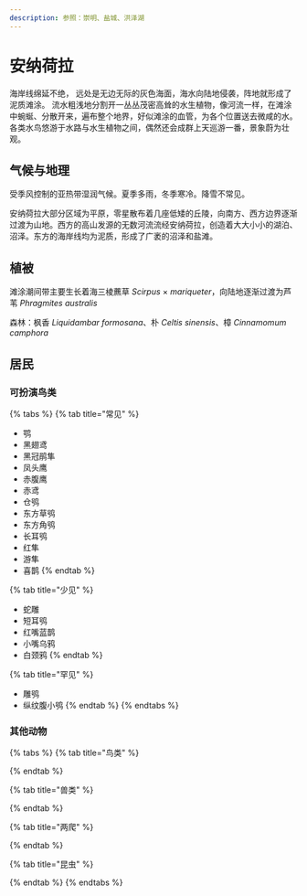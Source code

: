 ```yaml
---
description: 参照：崇明、盐城、洪泽湖
---
```


# 安纳荷拉

海岸线绵延不绝， 远处是无边无际的灰色海面，海水向陆地侵袭，阵地就形成了泥质滩涂。 流水粗浅地分割开一丛丛茂密高耸的水生植物，像河流一样，在滩涂中蜿蜒、分散开来，遍布整个地界，好似滩涂的血管，为各个位置送去微咸的水。各类水鸟悠游于水路与水生植物之间，偶然还会成群上天巡游一番，景象蔚为壮观。

## 气候与地理  <a id="qi-hou"></a>

受季风控制的亚热带湿润气候。夏季多雨，冬季寒冷。降雪不常见。

‌安纳荷拉大部分区域为平原，零星散布着几座低矮的丘陵，向南方、西方边界逐渐过渡为山地。西方的高山发源的无数河流流经安纳荷拉，创造着大大小小的湖泊、沼泽。东方的海岸线均为泥质，形成了广袤的沼泽和盐滩。

## 植被 <a id="zhi-bei"></a>

滩涂潮间带主要生长着海三棱藨草 _Scirpus_ × _mariqueter_，向陆地逐渐过渡为芦苇 _Phragmites australis_

森林：枫香 _Liquidambar formosana_、朴 _Celtis sinensis_、樟 _Cinnamomum camphora_

## 居民 <a id="ju-min"></a>

### 可扮演鸟类 <a id="ke-ban-yan-niao-lei"></a>

{% tabs %}
{% tab title="常见" %}
* 鹗
* 黑翅鸢
* 黑冠鹃隼
* 凤头鹰
* 赤腹鹰
* 赤鸢
* 仓鸮
* 东方草鸮
* 东方角鸮
* 长耳鸮
* 红隼
* 游隼
* 喜鹊
{% endtab %}

{% tab title="少见" %}
* 蛇雕
* 短耳鸮
* 红嘴蓝鹊
* 小嘴乌鸦
* 白颈鸦
{% endtab %}

{% tab title="罕见" %}
* 雕鸮
* 纵纹腹小鸮
{% endtab %}
{% endtabs %}

### 其他动物 <a id="qi-ta-dong-wu"></a>

{% tabs %}
{% tab title="鸟类" %}

{% endtab %}

{% tab title="兽类" %}

{% endtab %}

{% tab title="两爬" %}

{% endtab %}

{% tab title="昆虫" %}

{% endtab %}
{% endtabs %}

